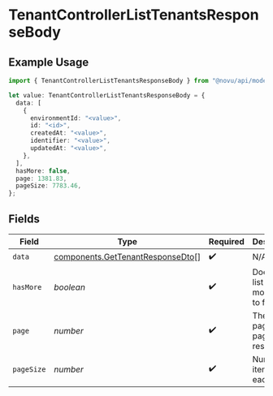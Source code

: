# TenantControllerListTenantsResponseBody

## Example Usage

```typescript
import { TenantControllerListTenantsResponseBody } from "@novu/api/models/operations";

let value: TenantControllerListTenantsResponseBody = {
  data: [
    {
      environmentId: "<value>",
      id: "<id>",
      createdAt: "<value>",
      identifier: "<value>",
      updatedAt: "<value>",
    },
  ],
  hasMore: false,
  page: 1381.83,
  pageSize: 7783.46,
};
```

## Fields

| Field                                                                                | Type                                                                                 | Required                                                                             | Description                                                                          |
| ------------------------------------------------------------------------------------ | ------------------------------------------------------------------------------------ | ------------------------------------------------------------------------------------ | ------------------------------------------------------------------------------------ |
| `data`                                                                               | [components.GetTenantResponseDto](../../models/components/gettenantresponsedto.md)[] | :heavy_check_mark:                                                                   | N/A                                                                                  |
| `hasMore`                                                                            | *boolean*                                                                            | :heavy_check_mark:                                                                   | Does the list have more items to fetch                                               |
| `page`                                                                               | *number*                                                                             | :heavy_check_mark:                                                                   | The current page of the paginated response                                           |
| `pageSize`                                                                           | *number*                                                                             | :heavy_check_mark:                                                                   | Number of items on each page                                                         |
